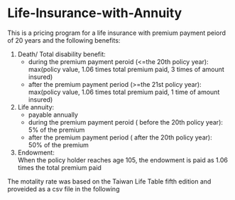 # Life-Insurance-with-Annuity

This is a pricing program for a life insurance with premium payment peiord of 20 years and the following benefits:</br> 

1. Death/ Total disability benefit:
   - during the premium payment peroid (<=the 20th policy year):</br> 
     max(policy value, 1.06 times total premium paid, 3 times of amount insured)</br> 
   - after the premium payment period (>=the 21st policy year):</br> 
     max(policy value, 1.06 times total premium paid, 1 time of amount insured)</br> 
2. Life annuity:</br> 
   - payable annually 
   - during the premium payment peroid ( before the 20th policy year):</br> 
     5% of the premium</br> 
   - after the premium payment period ( after the 20th policy year):</br>
     50% of the premium</br> 
3. Endowment:</br> 
   When the policy holder reaches age 105, the endowment is paid as 1.06 times the total premium paid

The motality rate was based on the Taiwan Life Table fifth edition and proveided as a csv file in the following 

